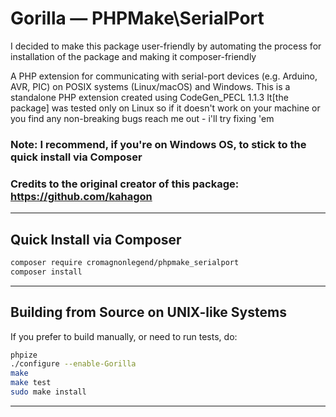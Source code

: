 # Gorilla — PHPMake\SerialPort

I decided to make this package user-friendly by automating the process for installation of the package and making it composer-friendly

A PHP extension for communicating with serial-port devices (e.g. Arduino, AVR, PIC) on POSIX systems (Linux/macOS) and Windows.
This is a standalone PHP extension created using CodeGen_PECL 1.1.3
It[the package] was tested only on Linux so if it doesn't work on your machine or you find any non-breaking bugs reach me out - i'll try fixing 'em

### Note: I recommend, if you're on Windows OS, to stick to the quick install via Composer

### Credits to the original creator of this package: https://github.com/kahagon <Kenichi Ahagon>

---

## Quick Install via Composer

```bash
composer require cromagnonlegend/phpmake_serialport
composer install
```
---

## Building from Source on UNIX-like Systems

If you prefer to build manually, or need to run tests, do:

```bash
phpize
./configure --enable-Gorilla
make
make test
sudo make install
```

---
